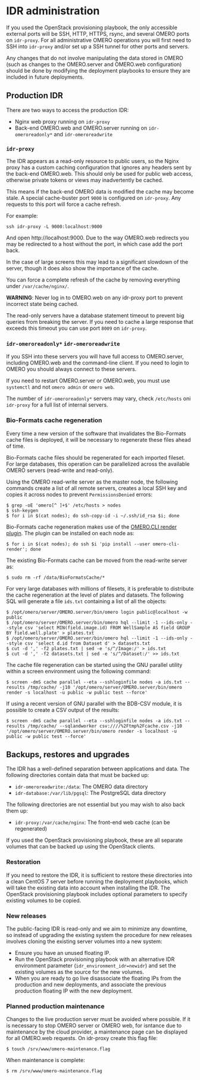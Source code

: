 # IDR administration

If you used the OpenStack provisioning playbook, the only accessible external ports will be SSH, HTTP, HTTPS, rsync, and several OMERO ports on `idr-proxy`.
For all administrative OMERO operations you will first need to SSH into `idr-proxy` and/or set up a SSH tunnel for other ports and servers.

Any changes that do not involve manipulating the data stored in OMERO (such as changes to the OMERO.server and OMERO.web configuration) should be done by modifying the deployment playbooks to ensure they are included in future deployments.


## Production IDR

There are two ways to access the production IDR:
- Nginx web proxy running on `idr-proxy`
- Back-end OMERO.web and OMERO.server running on `idr-omeroreadonly*` and `idr-omeroreadwrite`


### `idr-proxy`

The IDR appears as a read-only resource to public users, so the Nginx proxy has a custom caching configuration that ignores any headers sent by the back-end OMERO.web.
This should only be used for public web access, otherwise private tokens or views may inadvertently be cached.

This means if the back-end OMERO data is modified the cache may become stale.
A special cache-buster port `9000` is configured on `idr-proxy`.
Any requests to this port will force a cache refresh.

For example:

    ssh idr-proxy -L 9000:localhost:9000

And open http://localhost:9000.
Due to the way OMERO.web redirects you may be redirected to a host without the port, in which case add the port back.

In the case of large screens this may lead to a significant slowdown of the server, though it does also show the importance of the cache.

You can force a complete refresh of the cache by removing everything under `/var/cache/nginx/`.

**WARNING**: Never log in to OMERO.web on any idr-proxy port to prevent incorrect state being cached.

The read-only servers have a database statement timeout to prevent big queries from breaking the server.
If you need to cache a large response that exceeds this timeout you can use port `8009` on `idr-proxy`.


### `idr-omeroreadonly*` `idr-omeroreadwrite`
If you SSH into these servers you will have full access to OMERO.server, including OMERO.web and the command-line client.
If you need to login to OMERO you should always connect to these servers.

If you need to restart OMERO.server or OMERO.web, you must use `systemctl` and not `omero admin` or `omero web`.

The number of `idr-omeroreadonly*` servers may vary, check `/etc/hosts` oni `idr-proxy` for a full list of internal servers.

### Bio-Formats cache regeneration

Every time a new version of the software that invalidates the Bio-Formats
cache files is deployed, it will be necessary to regenerate these files
ahead of time.

Bio-Formats cache files should be regenerated for each imported fileset. For large databases, this operation can be parallelized across the available OMERO
servers (read-write and read-only). 

Using the OMERO read-write server as the master node, the following commands
create a list of all remote servers, creates a local SSH key and copies it 
across nodes to prevent `PermissionsDenied` errors:

    $ grep -oE 'omero[^ ]+$' /etc/hosts > nodes
    $ ssh-keygen
    $ for i in $(cat nodes); do ssh-copy-id -i ~/.ssh/id_rsa $i; done

Bio-Formats cache regeneration makes use of the
[OMERO.CLI render plugin](https://pypi.org/project/omero-cli-render/). The plugin can be installed on each node as:

    $ for i in $(cat nodes); do ssh $i 'pip install --user omero-cli-render'; done

The existing Bio-Formats cache can be moved from the read-write server as:

    $ sudo rm -rf /data/BioFormatsCache/*

For very large databases with millions of filesets, it is preferable to
distribute the cache regeneration at the level of plates and datasets. The
following SQL will generate a file `ids.txt` containing a list of all the
objects:

    $ /opt/omero/server/OMERO.server/bin/omero login public@localhost -w public
    $ /opt/omero/server/OMERO.server/bin/omero hql --limit -1 --ids-only --style csv 'select MIN(field.image.id) FROM WellSample AS field GROUP BY field.well.plate' > plates.txt
    $ /opt/omero/server/OMERO.server/bin/omero hql --limit -1 --ids-only --style csv 'select d.id from Dataset d' > datasets.txt
    $ cut -d ',' -f2 plates.txt | sed -e 's/^/Image:/' > ids.txt
    $ cut -d ',' -f2 datasets.txt | sed -e 's/^/Dataset:/' >> ids.txt

The cache file regeneration can be started using the GNU parallel utility 
within a screen environment using the following command:

    $ screen -dmS cache parallel --eta --sshloginfile nodes -a ids.txt --results /tmp/cache/ -j10 '/opt/omero/server/OMERO.server/bin/omero render -s localhost -u public -w public test --force'

If using a recent version of GNU parallel with the BDB-CSV module, it is
possible to create a CSV output of the results:

    $ screen -dmS cache parallel --eta --sshloginfile nodes -a ids.txt --results /tmp/cache/ --sqlandworker csv:////%2Ftmp%2Fcache.csv -j10 '/opt/omero/server/OMERO.server/bin/omero render -s localhost -u public -w public test --force'

## Backups, restores and upgrades

The IDR has a well-defined separation between applications and data.
The following directories contain data that must be backed up:
- `idr-omeroreadwrite:/data`: The OMERO data directory
- `idr-database:/var/lib/pgsql`: The PostgreSQL data directory

The following directories are not essential but you may wish to also back them up:
- `idr-proxy:/var/cache/nginx`: The front-end web cache (can be regenerated)

If you used the OpenStack provisioning playbook, these are all separate volumes that can be backed up using the OpenStack clients.

### Restoration
If you need to restore the IDR, it is sufficient to restore these directories into a clean CentOS 7 server before running the deployment playbooks, which will take the existing data into account when installing the IDR.
The OpenStack provisioning playbook includes optional parameters to specify existing volumes to be copied.

### New releases
The public-facing IDR is read-only and we aim to minimize any downtime, so instead of upgrading the existing system the procedure for new releases involves cloning the existing server volumes into a new system:

- Ensure you have an unused floating IP.
- Run the OpenStack provisioning playbook with an alternative IDR environment parameter (`idr_environment_idr=newidr`) and set the existing volumes as the source for the new volumes.
- When you are ready to go live disassociate the floating IPs from the production and new deployments, and associate the previous production floating IP with the new deployment.

### Planned production maintenance
Changes to the live production server must be avoided where possible.
If it is necessary to stop OMERO server or OMERO web, for isntance due to maintenance by the cloud provider, a maintenance page can be displayed for all OMERO.web requests.
On idr-proxy create this flag file:

    $ touch /srv/www/omero-maintenance.flag

When maintenance is complete:

    $ rm /srv/www/omero-maintenance.flag
